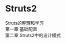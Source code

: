 # Struts2
Struts的整理和学习</br>
第一章 基础配置</br>
<a ref="https://github.com/yuchen519966318/Struts2/blob/master/Struts%E4%B8%AD%E7%9A%84%E8%AE%BE%E8%AE%A1%E6%A8%A1%E5%BC%8F">第二章 Struts2中的设计模式</a></br>
